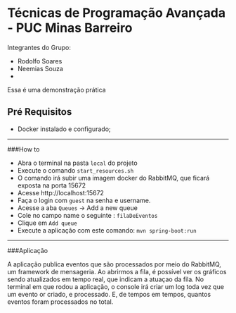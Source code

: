# Técnicas de Programação Avançada - PUC Minas Barreiro

Integrantes do Grupo:
 - Rodolfo Soares 
 - Neemias Souza
 - 

Essa é uma demonstração prática 

## Pré Requisitos

- Docker instalado e configurado; 

---
###How to

- Abra o terminal na pasta ```local``` do projeto
- Execute o comando ````start_resources.sh````
- O comando irá subir uma imagem docker do RabbitMQ, que ficará exposta na porta 15672
- Acesse http://localhost:15672
- Faça o login com ````guest```` na senha e username.
- Acesse a aba ````Queues```` -> Add a new queue
- Cole no campo name o seguinte : ````filaDeEventos````
- Clique em ````Add queue````
- Execute a aplicação com este comando: ```mvn spring-boot:run```

---
###Aplicação

A aplicação publica eventos que são processados por meio do RabbitMQ, um framework de mensageria.
Ao abrirmos a fila, é possível ver os gráficos sendo atualizados em tempo real, que indicam a atuaçao da fila.
No terminal em que rodou a aplicação, o console irá criar um log toda vez que um evento or criado, e processado. E, de tempos em tempos, quantos eventos foram processados no total.



